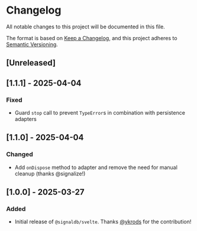 # Changelog

All notable changes to this project will be documented in this file.

The format is based on [Keep a Changelog](https://keepachangelog.com/en/1.1.0/),
and this project adheres to [Semantic Versioning](https://semver.org/spec/v2.0.0.html).

## [Unreleased]

## [1.1.1] - 2025-04-04

### Fixed

* Guard `stop` call to prevent `TypeError`s in combination with persistence adapters

## [1.1.0] - 2025-04-04

### Changed

* Add `onDispose` method to adapter and remove the need for manual cleanup (thanks @signalize!)

## [1.0.0] - 2025-03-27

### Added

* Initial release of `@signaldb/svelte`. Thanks [@ykrods](https://github.com/ykrods) for the contribution!
